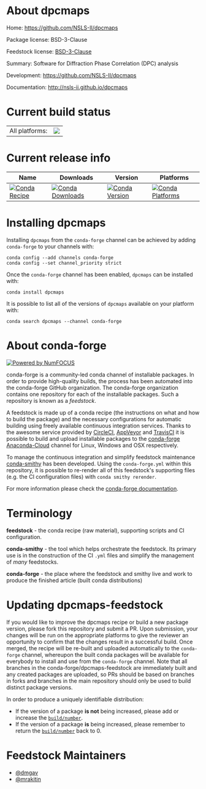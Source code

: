 About dpcmaps
=============

Home: https://github.com/NSLS-II/dpcmaps

Package license: BSD-3-Clause

Feedstock license: [BSD-3-Clause](https://github.com/conda-forge/dpcmaps-feedstock/blob/master/LICENSE.txt)

Summary: Software for Diffraction Phase Correlation (DPC) analysis

Development: https://github.com/NSLS-II/dpcmaps

Documentation: http://nsls-ii.github.io/dpcmaps

Current build status
====================


<table><tr><td>All platforms:</td>
    <td>
      <a href="https://dev.azure.com/conda-forge/feedstock-builds/_build/latest?definitionId=13767&branchName=master">
        <img src="https://dev.azure.com/conda-forge/feedstock-builds/_apis/build/status/dpcmaps-feedstock?branchName=master">
      </a>
    </td>
  </tr>
</table>

Current release info
====================

| Name | Downloads | Version | Platforms |
| --- | --- | --- | --- |
| [![Conda Recipe](https://img.shields.io/badge/recipe-dpcmaps-green.svg)](https://anaconda.org/conda-forge/dpcmaps) | [![Conda Downloads](https://img.shields.io/conda/dn/conda-forge/dpcmaps.svg)](https://anaconda.org/conda-forge/dpcmaps) | [![Conda Version](https://img.shields.io/conda/vn/conda-forge/dpcmaps.svg)](https://anaconda.org/conda-forge/dpcmaps) | [![Conda Platforms](https://img.shields.io/conda/pn/conda-forge/dpcmaps.svg)](https://anaconda.org/conda-forge/dpcmaps) |

Installing dpcmaps
==================

Installing `dpcmaps` from the `conda-forge` channel can be achieved by adding `conda-forge` to your channels with:

```
conda config --add channels conda-forge
conda config --set channel_priority strict
```

Once the `conda-forge` channel has been enabled, `dpcmaps` can be installed with:

```
conda install dpcmaps
```

It is possible to list all of the versions of `dpcmaps` available on your platform with:

```
conda search dpcmaps --channel conda-forge
```


About conda-forge
=================

[![Powered by NumFOCUS](https://img.shields.io/badge/powered%20by-NumFOCUS-orange.svg?style=flat&colorA=E1523D&colorB=007D8A)](http://numfocus.org)

conda-forge is a community-led conda channel of installable packages.
In order to provide high-quality builds, the process has been automated into the
conda-forge GitHub organization. The conda-forge organization contains one repository
for each of the installable packages. Such a repository is known as a *feedstock*.

A feedstock is made up of a conda recipe (the instructions on what and how to build
the package) and the necessary configurations for automatic building using freely
available continuous integration services. Thanks to the awesome service provided by
[CircleCI](https://circleci.com/), [AppVeyor](https://www.appveyor.com/)
and [TravisCI](https://travis-ci.com/) it is possible to build and upload installable
packages to the [conda-forge](https://anaconda.org/conda-forge)
[Anaconda-Cloud](https://anaconda.org/) channel for Linux, Windows and OSX respectively.

To manage the continuous integration and simplify feedstock maintenance
[conda-smithy](https://github.com/conda-forge/conda-smithy) has been developed.
Using the ``conda-forge.yml`` within this repository, it is possible to re-render all of
this feedstock's supporting files (e.g. the CI configuration files) with ``conda smithy rerender``.

For more information please check the [conda-forge documentation](https://conda-forge.org/docs/).

Terminology
===========

**feedstock** - the conda recipe (raw material), supporting scripts and CI configuration.

**conda-smithy** - the tool which helps orchestrate the feedstock.
                   Its primary use is in the construction of the CI ``.yml`` files
                   and simplify the management of *many* feedstocks.

**conda-forge** - the place where the feedstock and smithy live and work to
                  produce the finished article (built conda distributions)


Updating dpcmaps-feedstock
==========================

If you would like to improve the dpcmaps recipe or build a new
package version, please fork this repository and submit a PR. Upon submission,
your changes will be run on the appropriate platforms to give the reviewer an
opportunity to confirm that the changes result in a successful build. Once
merged, the recipe will be re-built and uploaded automatically to the
`conda-forge` channel, whereupon the built conda packages will be available for
everybody to install and use from the `conda-forge` channel.
Note that all branches in the conda-forge/dpcmaps-feedstock are
immediately built and any created packages are uploaded, so PRs should be based
on branches in forks and branches in the main repository should only be used to
build distinct package versions.

In order to produce a uniquely identifiable distribution:
 * If the version of a package **is not** being increased, please add or increase
   the [``build/number``](https://docs.conda.io/projects/conda-build/en/latest/resources/define-metadata.html#build-number-and-string).
 * If the version of a package **is** being increased, please remember to return
   the [``build/number``](https://docs.conda.io/projects/conda-build/en/latest/resources/define-metadata.html#build-number-and-string)
   back to 0.

Feedstock Maintainers
=====================

* [@dmgav](https://github.com/dmgav/)
* [@mrakitin](https://github.com/mrakitin/)

